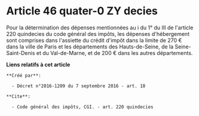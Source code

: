 # Article 46 quater-0 ZY decies

Pour la détermination des dépenses mentionnées au i du 1° du III de l'article 220 quindecies du code général des impôts, les
dépenses d'hébergement sont comprises dans l'assiette du crédit d'impôt dans la limite de 270 € dans la ville de Paris et les
départements des Hauts-de-Seine, de la Seine-Saint-Denis et du Val-de-Marne, et de 200 € dans les autres départements.

**Liens relatifs à cet article**

	**Créé par**:

	  - Décret n°2016-1209 du 7 septembre 2016 - art. 10

	**Cite**:

	  - Code général des impôts, CGI. - art. 220 quindecies
